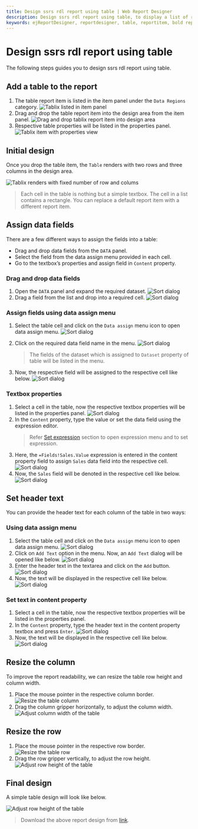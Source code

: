 ```yaml
---
title: Design ssrs rdl report using table | Web Report Designer
description: Design ssrs rdl report using table, to display a list of records in the table format in Web Report Designer.
keywords: ejReportDesigner, reportdesigner, table, reportitem, bold reports, documentation, help, ej, user guide, demo, samples, bold reports, bold reporting
---
```


# Design ssrs rdl report using table

The following steps guides you to design ssrs rdl report using table.

## Add a table to the report

1. The table report item is listed in the item panel under the `Data Regions` category.
   ![Tablix listed in item panel](/static/assets/on-premise/images/report-designer/report-items/tablix/item-panel-view.png '#width=195px')
2. Drag and drop the table report item into the design area from the item panel.
   ![Drag and drop tablix report item into design area](/static/assets/on-premise/images/report-designer/report-items/tablix/drag-and-drop-table.png '#width=355px')
3. Respective table properties will be listed in the properties panel.
   ![Tablix item with properties view](/static/assets/on-premise/images/report-designer/report-items/tablix/table-item-with-properties-view.png '#width=600px')

## Initial design

Once you drop the table item, the `Table` renders with two rows and three columns in the design area.

![Tablix renders with fixed number of row and colums](/static/assets/on-premise/images/report-designer/report-items/tablix/table-basic-view.png '#width=285px')

> Each cell in the table is nothing but a simple textbox. The cell in a list contains a rectangle. You can replace a default report item with a different report item.

## Assign data fields

There are a few different ways to assign the fields into a table:

* Drag and drop data fields from the `DATA` panel.
* Select the field from the data assign menu provided in each cell.
* Go to the textbox’s properties and assign field in `Content` property.

### Drag and drop data fields

1. Open the `DATA` panel and expand the required dataset.
   ![Sort dialog](/static/assets/on-premise/images/report-designer/report-items/tablix/data-list-view.png '#width=385px')
2. Drag a field from the list and drop into a required cell.
   ![Sort dialog](/static/assets/on-premise/images/report-designer/report-items/tablix/drag-and-drop-field-into-cell.png '#width=385px')

### Assign fields using data assign menu

1. Select the table cell and click on the `Data assign` menu icon to open data assign menu.
   ![Sort dialog](/static/assets/on-premise/images/report-designer/report-items/tablix/data-assign-menu-icon.png '#width=355px')
2. Click on the required data field name in the menu.
   ![Sort dialog](/static/assets/on-premise/images/report-designer/report-items/tablix/open-data-assign-menu.png '#width=355px')

   > The fields of the dataset which is assigned to `Dataset` property of table will be listed in the menu.
3. Now, the respective field will be assigned to the respective cell like below.
   ![Sort dialog](/static/assets/on-premise/images/report-designer/report-items/tablix/assign-field-in-table-cell-output.png '#width=315px')

### Textbox properties

1. Select a cell in the table, now the respective textbox properties will be listed in the properties panel.
   ![Sort dialog](/static/assets/on-premise/images/report-designer/report-items/tablix/selected-cell-properties.png '#width=600px')
2. In the `Content` property, type the value or set the data field using the expression editor.
   > Refer [Set expression](./../../../compose-report/properties-panel/#set-expression) section to open expression menu and to set expression.
3. Here, the `=Fields!Sales.Value` expression is entered in the content property field to assign `Sales` data field into the respective cell.
   ![Sort dialog](/static/assets/on-premise/images/report-designer/report-items/tablix/enter-field-value-in-content-property.png '#width=355px')
4. Now, the `Sales` field will be denoted in the respective cell like below.
   ![Sort dialog](/static/assets/on-premise/images/report-designer/report-items/tablix/assign-field-in-content-property-output.png '#width=355px')

## Set header text

You can provide the header text for each column of the table in two ways:

### Using data assign menu

1. Select the table cell and click on the `Data assign` menu icon to open data assign menu.
   ![Sort dialog](/static/assets/on-premise/images/report-designer/report-items/tablix/open-add-text-menu.png '#width=345px')
2. Click on `Add Text` option in the menu. Now, an `Add Text` dialog will be opened like below.
   ![Sort dialog](/static/assets/on-premise/images/report-designer/report-items/tablix/add-text-dialog.png '#width=355px')
3. Enter the header text in the textarea and click on the `Add` button.
   ![Sort dialog](/static/assets/on-premise/images/report-designer/report-items/tablix/enter-text-in-add-text-dialog.png '#width=355px')
4. Now, the text will be displayed in the respective cell like below.
   ![Sort dialog](/static/assets/on-premise/images/report-designer/report-items/tablix/enter-text-in-add-text-dialog-output.png '#width=355px')

### Set text in content property

1. Select a cell in the table, now the respective textbox properties will be listed in the properties panel.
2. In the `Content` property, type the header text in the content property textbox and press `Enter`.
   ![Sort dialog](/static/assets/on-premise/images/report-designer/report-items/tablix/enter-text-in-content-field.png '#width=355px')
3. Now, the text will be displayed in the respective cell like below.
   ![Sort dialog](/static/assets/on-premise/images/report-designer/report-items/tablix/enter-text-in-content-property-output.png '#width=355px')

## Resize the column

To improve the report readability, we can resize the table row height and column width.

1. Place the mouse pointer in the respective column border.
   ![Resize the table column](/static/assets/on-premise/images/report-designer/report-items/tablix/resize-column.png '#width=355px')
2. Drag the column gripper horizontally, to adjust the column width.
   ![Adjust column width of the table](/static/assets/on-premise/images/report-designer/report-items/tablix/resize-column-ouput.png '#width=355px')

## Resize the row

1. Place the mouse pointer in the respective row border.
   ![Resize the table row](/static/assets/on-premise/images/report-designer/report-items/tablix/resize-row.png '#width=355px')
2. Drag the row gripper vertically, to adjust the row height.
   ![Adjust row height of the table](/static/assets/on-premise/images/report-designer/report-items/tablix/resize-row-ouput.png '#width=355px')

## Final design

A simple table design will look like below.

![Adjust row height of the table](/static/assets/on-premise/images/report-designer/report-items/tablix/simple-table-design.png '#width=355px')

> Download the above report design from [link](https://github.com/boldreports/resources/tree/master/docs/report-designer/tablix/design-ssrs-rdl-report-using-table.rdl).